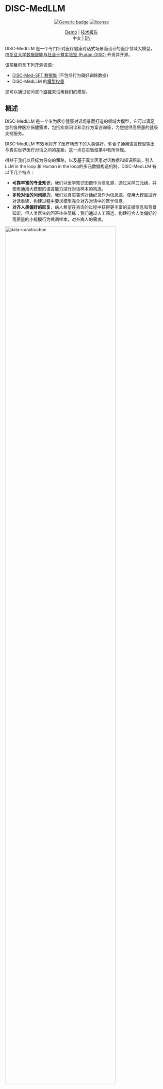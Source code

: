 # DISC-MedLLM

<div align="center">
  
[![Generic badge](https://img.shields.io/badge/🤗-Huggingface%20Repo-green.svg)](https://huggingface.co/Flmc/DISC-MedLLM)
[![license](https://img.shields.io/github/license/modelscope/modelscope.svg)](https://github.com/FudanDISC/DICS-MedLLM/blob/main/LICENSE)
<br>
</div>
<div align="center">

[Demo](http://med.fudan-disc.com) | [技术报告](https://arxiv.org/abs/2308.14346)
<br>
中文 | [EN](https://github.com/FudanDISC/DISC-MedLLM/blob/main/README_EN.md)
</div>
  
DISC-MedLLM 是一个专门针对医疗健康对话式场景而设计的医疗领域大模型，由[复旦大学数据智能与社会计算实验室 (Fudan-DISC)](http://fudan-disc.com) 开发并开源。

该项目包含下列开源资源:
* [DISC-Med-SFT 数据集](https://huggingface.co/datasets/Flmc/DISC-Med-SFT) (不包括行为偏好训练数据)
* DISC-MedLLM 的[模型权重](https://huggingface.co/Flmc/DISC-MedLLM)

您可以通过访问这个[链接](http://med.fudan-disc.com)来试用我们的模型。

## 概述

DISC-MedLLM 是一个专为医疗健康对话场景而打造的领域大模型，它可以满足您的各种医疗保健需求，包括疾病问诊和治疗方案咨询等，为您提供高质量的健康支持服务。

DISC-MedLLM 有效地对齐了医疗场景下的人类偏好，弥合了通用语言模型输出与真实世界医疗对话之间的差距，这一点在实验结果中有所体现。

得益于我们以目标为导向的策略，以及基于真实医患对话数据和知识图谱，引入LLM in the loop 和 Human in the loop的多元数据构造机制，DISC-MedLLM 有以下几个特点：

* **可靠丰富的专业知识**，我们以医学知识图谱作为信息源，通过采样三元组，并使用通用大模型的语言能力进行对话样本的构造。
* **多轮对话的问询能力**，我们以真实咨询对话纪录作为信息源，使用大模型进行对话重建，构建过程中要求模型完全对齐对话中的医学信息。
* **对齐人类偏好的回复**，病人希望在咨询的过程中获得更丰富的支撑信息和背景知识，但人类医生的回答往往简练；我们通过人工筛选，构建符合人类偏好的高质量的小规模行为微调样本，对齐病人的需求。

<img src="https://github.com/FudanDISC/DISC-MedLLM/blob/main/images/data_construction.png" alt="data-construction" width="85%"/>

## 模型效果演示
### 疾病问诊
<img src="https://github.com/FudanDISC/DISC-MedLLM/blob/main/images/consultation.gif" alt="sample1" width="60%"/>

### 治疗方案咨询
<img src="https://github.com/FudanDISC/DISC-MedLLM/blob/main/images/advice.gif" alt="sample2" width="60%"/>

## 数据集

为了训练 DISC-MedLLM ，我们构建了一个高质量的数据集，命名为 DISC-Med-SFT，其中包含了超过47万个从现有的医疗数据集中蒸馏得到的样本。我们采用了目标导向的策略，通过对于精心选择的几个数据源进行重构来得到指令微调数据集。这些数据的作用在于帮助模型学习医疗领域知识，将行为模式与人类偏好对齐，并对齐真实世界在线医疗对话的分布情况。

<!-- <style type="text/css">
.tg  {border-collapse:collapse;border-spacing:0;}
.tg td{border-color:black;border-style:solid;border-width:1px;font-family:Arial, sans-serif;font-size:14px;
  overflow:hidden;padding:10px 5px;word-break:normal;}
.tg th{border-color:black;border-style:solid;border-width:1px;font-family:Arial, sans-serif;font-size:14px;
  font-weight:normal;overflow:hidden;padding:10px 5px;word-break:normal;}
.tg .tg-9wq8{border-color:inherit;text-align:center;vertical-align:middle}
.tg .tg-c3ow{border-color:inherit;text-align:center;vertical-align:top}
</style> -->
<table class="tg" style="undefined;table-layout: fixed; width: 442px">
<colgroup>
<col style="width: 204.428571px">
<col style="width: 135.428571px">
<col style="width: 102.428571px">
</colgroup>
<thead>
  <tr>
    <th class="tg-9wq8" rowspan="2"><br>数据集</th>
    <th class="tg-9wq8" rowspan="2"><br>数据来源</th>
    <th class="tg-9wq8" rowspan="2"><br>样本量</th>
  </tr>
  <tr>
  </tr>
</thead>
<tbody>
  <tr>
    <td class="tg-9wq8" rowspan="2">利用LLM重构AI医患对话</td>
    <td class="tg-9wq8">MedDialog</td>
    <td class="tg-9wq8">400k</td>
  </tr>
  <tr>
    <td class="tg-9wq8">cMedQA2</td>
    <td class="tg-c3ow">20k</td>
  </tr>
  <tr>
    <td class="tg-c3ow">知识图谱问答对</td>
    <td class="tg-9wq8">CMeKG</td>
    <td class="tg-9wq8">50k</td>
  </tr>
  <tr>
    <td class="tg-c3ow">行为偏好数据集</td>
    <td class="tg-9wq8">人为筛选</td>
    <td class="tg-9wq8">2k</td>
  </tr>
  <tr>
    <td class="tg-9wq8" rowspan="3">其他</td>
    <td class="tg-c3ow">MedMCQA</td>
    <td class="tg-c3ow">8k</td>
  </tr>
  <tr>
    <td class="tg-c3ow">MOSS-SFT</td>
    <td class="tg-c3ow">33k</td>
  </tr>
  <tr>
    <td class="tg-c3ow">Alpaca-GPT4-zh</td>
    <td class="tg-c3ow">1k</td>
  </tr>
</tbody>
</table>


<br>


### 下载

我们总共发布了近47万条训练数据，其中包括重新构建的对话和知识图谱问答对。您可以访问这个[链接](https://huggingface.co/datasets/Flmc/DISC-Med-SFT)下载数据集。

<br>


## 部署

当前版本的 DISC-MedLLM 是基于[Baichuan-13B-Base](https://github.com/baichuan-inc/Baichuan-13B)训练得到的。您可以直接从 [Hugging Face](https://huggingface.co/Flmc/DISC-MedLLM) 上下载我们的模型权重，或者根据下列代码样例中的方式自动获取。

首先，您需要安装项目的依赖环境。
```shell
pip install -r requirements.txt
```

### 利用Hugging Face的transformers模块来进行推理
```python
>>> import torch
>>> from transformers import AutoModelForCausalLM, AutoTokenizer
>>> from transformers.generation.utils import GenerationConfig
>>> tokenizer = AutoTokenizer.from_pretrained("Flmc/DISC-MedLLM", use_fast=False, trust_remote_code=True)
>>> model = AutoModelForCausalLM.from_pretrained("Flmc/DISC-MedLLM", device_map="auto", torch_dtype=torch.float16, trust_remote_code=True)
>>> model.generation_config = GenerationConfig.from_pretrained("Flmc/DISC-MedLLM")
>>> messages = []
>>> messages.append({"role": "user", "content": "我感觉自己颈椎非常不舒服，每天睡醒都会头痛"})
>>> response = model.chat(tokenizer, messages)
>>> print(response)
```

### 运行命令行Demo
```shell
python cli_demo.py
```
### 运行网页版Demo
```shell
streamlit run web_demo.py --server.port 8888
```

此外，由于目前版本的 DISC-MedLLM 是以 Baichuan-13B 作为基座的，您可以参考 [Baichuan-13B 项目](https://github.com/baichuan-inc/Baichuan-13B)的介绍来进行 int8 或 int4 量化推理部署。然而需要注意的是，使用模型量化可能会导致性能的下降。
<br>

## 对模型进行微调
您可以使用与我们的数据集结构相同的数据对我们的模型进行微调。我们的训练代码在 [Firefly](https://github.com/yangjianxin1/Firefly) 的基础上进行了修改，使用了不同的数据结构和对话格式。这里我们只提供全参数微调的代码：
```shell
deepspeed --num_gpus={num_gpus} ./train/train.py --train_args_file ./train/train_args/sft.json
```
> 请在您在开始进行模型训练前检查 `sft.json` 中的设置。

<br>如果您想使用其他训练代码来微调我们的模型，请使用如下对话格式。
```shell
<\b><$user_token>content<$assistant_token>content<\s><$user_token>content ...
```
我们使用的 `user_token` 和 `assistant_token` 分别为 `195` and `196`，这和 Baichuan-13B-Chat 是相同的。

## 模型评测
<!-- We compare our model with three general-purpose LLMs and two conversational Chinese medical domain LLMs. Specifically, these are GPT-3.5 and GPT-4 from OpenAI, the aligned conversational version of our backbone model Baichuan-13B-Base, Baichuan-13B-Chat, and the open-source Chinese conversational medical model HuatuoGPT-13B (trained from Ziya-Llama-13B) and BianQue-2. Our evaluation approach encompasses two key dimensions: an assessment of conversational aptitude using GPT-4 as a reference judge, and a comprehensive benchmark evaluation. -->

我们从两个角度评估了模型的性能，包括检测其在单轮对话中提供准确答案的能力以及在多轮对话中进行系统性问诊的能力。

* 在单轮对话评测中，我们构建了一个基准测试数据集，其中包含从两个公开医疗数据集中收集的多项选择题，并评估模型回答的准确性。
* 对于多轮对话评测，我们首先构建了一些高质量的诊疗对话案例，然后让 GPT-3.5 扮演这些案例中的患者角色，并与扮演医生角色的模型进行对话。我们利用 GPT-4 来评估了模型的**主动性**、**准确性**, **帮助性**和**语言能力**。

您可以在 `eval/` 目录下查看测试数据集、各个模型生成的对话结果以及 GPT-4 提供的打分结果。<br>

### 单轮对话评测
我们在评测中选用了 [MLEC-QA](https://github.com/Judenpech/MLEC-QA) 和考研306（西医综合）的单项选择题。
<!-- The MLEC-QA contains questions from the China NMLEC, categorized into Clinic, Stomatology, Public Health, Traditional Chinese Medicine, and Integrated Traditional Chinese and Western Medicine. We selected 1,362 questions (10% of the test set) for evaluation. From Western Medicine 306, we used a combined 270 questions from 2020 and 2021. Our study involved both zero-shot and few-shot approaches, with examples from MLEC-QA's validation set and 2019 Western Medicine 306 questions for the few-shot samples. -->

#### Few-shot  

| 模型             | MLEC-QA 临床 | MLEC-QA 中西医结合 | MLEC-QA 公共卫生 | MLEC-QA 口腔 | MLEC-QA 中医 | 考研306西医综合 | 平均 |
|-------------------|----------------|-------------|----------------------|---------------------|------------|----------|---------|
| GPT-3.5           | 58.63          | 45.9        | 53.51                | 51.52               | 43.47      | 44.81    | 49.64   |
| Baichuan-13b-Chat| 31.25          | 37.69       | 28.65                | 27.27               | 29.77      | 24.81    | 29.91   |
| Huatuo(13B)        | 31.85          | 25          | 32.43                | 32.95               | 26.54      | 24.44    | 28.87   |
| DISC-MedLLM        | 44.64          | 41.42       | 41.62                | 38.26               | 39.48      | 33.33    | 39.79   |

#### Zero-shot

| 模型             | MLEC-QA 临床 | MLEC-QA 中西医结合 | MLEC-QA 公共卫生 | MLEC-QA 口腔 | MLEC-QA 中医 | 考研306西医综合 | 平均 |
|-------------------|----------------|-------------|----------------------|---------------------|------------|----------|---------|
| GPT-3.5           | 47.32          | 33.96       | 48.11                | 39.77               | 38.83      | 33.33    | 40.22   |
| Baichuan-13b-Chat| 44.05          | 43.28       | 39.92                | 31.06               | 41.42      | 32.22    | 38.66   |
| Huatuo(13B)        | 27.38          | 21.64       | 25.95                | 25.76               | 24.92      | 20.37    | 24.34   |
| DISC-MedLLM        | 44.64          | 37.31       | 35.68                | 34.85               | 41.75      | 31.11    | 37.56   |

<!-- GPT-3.5 clearly outperformed others in the multiple-choice assessment, while our model achieved a strong second place in few-shot scenarios. In zero-shot scenarios, it followed closely behind Baichuan-13B-Chat, securing the third spot. These results highlight the current priority gap in performance for conversational medical models on knowledge-intensive tests like multiple-choice questions. -->

### 多轮对话能力评测
我们的评测基于三个不同的数据集：Chinese Medical Benchmark ([CMB-Clin](https://github.com/FreedomIntelligence/CMB))、Chinese Medical Dialogue Dataset ([CMD](https://github.com/UCSD-AI4H/Medical-Dialogue-System)) 和 Chinese Medical Intent Dataset ([CMID](https://github.com/IMU-MachineLearningSXD/CMID))，其中 CMB-Clin 模拟了现实世界的问诊过程，而 CMD 和 CMID 则分别着重从科室专业性和用户意图的角度进行评估。 <br>

<!-- Within this framework, The Evaluation of the dialogues is based on four criteria: Proactivity, Accuracy, Helpfulness, and Linguistic Quality.

1. Proactivity: The doctor can proactively and clearly request the patient to provide more information about the symptoms, physical examination results, and medical history when the information is insufficient, actively guiding the patient through the consultation process. 
2. Accuracy: The diagnosis or advice the doctor provides is accurate and has no factual errors. Conclusions are not made arbitrarily.
3. Helpfulness: The doctor's responses provide the patient with clear, instructive, and practical assistance, specifically addressing the patient's concerns.
4. Linguistic Quality: The conversation is logical. The doctor correctly understands the patient's semantics, and the expression is smooth and natural. -->

#### CMB-clin数据集的评测结果:
| **模型**              | **主动性** | **准确性** | **帮助性** | **语言能力** | **平均** |
|------------------------|-----------------|--------------|-----------------|------------------------|-------------|
| **GPT3.5**             | 4.30            | 4.53         | 4.55            | 5.00                   | 4.60        |
| **GPT4**               | 4.15            | 4.70         | 4.75            | 4.96                   | 4.64        |
| **Baichuan-13b-Caht**  | 4.30            | 4.58         | 4.73            | 4.95                   | 4.64        |
| **BianQue-2**          | 3.97            | 4.36         | 4.37            | 4.81                   | 4.38        |
| **Huatuo(13B)**        | 4.40            | 4.62         | 4.74            | 4.96                   | 4.68        |
| **DISC-MedLLM**        | 4.64            | 4.47         | 4.66            | 4.99                   | 4.69        |

#### CMD数据集的评测结果
<img src="https://github.com/FudanDISC/DISC-MedLLM/blob/main/images/cmd.png" alt="cmd" width="75%"/>

#### CMID数据集的评测结果
<img src="https://github.com/FudanDISC/DISC-MedLLM/blob/main/images/cmid.png" alt="cmid" width="75%"/>



## 致谢
本项目基于如下开源项目展开，在此对相关项目和开发人员表示诚挚的感谢：

- [**MedDialog**](https://github.com/UCSD-AI4H/Medical-Dialogue-System)

- [**cMeKG**](https://github.com/king-yyf/CMeKG_tools)

- [**cMedQA**](https://github.com/zhangsheng93/cMedQA2)

- [**Baichuan-13B**](https://github.com/baichuan-inc/Baichuan-13B)

- [**FireFly**](https://github.com/yangjianxin1/Firefly)

同样感谢其他限于篇幅未能列举的为本项目提供了重要帮助的工作。

## 声明
由于语言模型固有的局限性，我们无法保证 DISC-MedLLM 模型所生成的信息的准确性或可靠性。该模型仅为个人和学术团体的研究和测试而设计。我们敦促用户以批判性的眼光对模型输出的任何信息或医疗建议进行评估，并且强烈建议不要盲目信任此类信息结果。我们不对因使用该模型所引发的任何问题、风险或不良后果承担责任。

## 引用
如果我们的工作有帮助到您的研究，请引用我们：
```angular2
@misc{bao2023discmedllm,
      title={DISC-MedLLM: Bridging General Large Language Models and Real-World Medical Consultation}, 
      author={Zhijie Bao and Wei Chen and Shengze Xiao and Kuang Ren and Jiaao Wu and Cheng Zhong and Jiajie Peng and Xuanjing Huang and Zhongyu Wei},
      year={2023},
      eprint={2308.14346},
      archivePrefix={arXiv},
      primaryClass={cs.CL}
}
```
